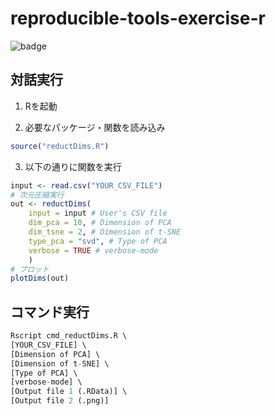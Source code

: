 # reproducible-tools-exercise-r
![badge](https://github.com/kokitsuyuzaki/reproducible-tools-exercise-r/actions/workflows/build_push_test.yml/badge.svg)

## 対話実行
1. Rを起動

2. 必要なパッケージ・関数を読み込み

```r
source("reductDims.R")
```

3. 以下の通りに関数を実行

```r
input <- read.csv("YOUR_CSV_FILE")
# 次元圧縮実行
out <- reductDims(
	input = input # User's CSV file
	dim_pca = 10, # Dimension of PCA
	dim_tsne = 2, # Dimension of t-SNE
	type_pca = "svd", # Type of PCA
	verbose = TRUE # verbose-mode
	)
# プロット
plotDims(out)
```

## コマンド実行

```r
Rscript cmd_reductDims.R \
[YOUR_CSV_FILE] \
[Dimension of PCA] \
[Dimension of t-SNE] \
[Type of PCA] \
[verbose-mode] \
[Output file 1 (.RData)] \
[Output file 2 (.png)]
```